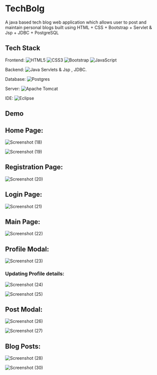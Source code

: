 # TechBolg
A java based tech blog web application which allows user to post and maintain personal blogs built using HTML + CSS + Bootstrap + Servlet & Jsp + JDBC + PostgreSQL

## Tech Stack

Frontend: ![HTML5](https://img.shields.io/badge/html5-%23E34F26.svg?style=for-the-badge&logo=html5&logoColor=white)  ![CSS3](https://img.shields.io/badge/css3-%231572B6.svg?style=for-the-badge&logo=css3&logoColor=white)  ![Bootstrap](https://img.shields.io/badge/bootstrap-%23563D7C.svg?style=for-the-badge&logo=bootstrap&logoColor=white) ![JavaScript](https://img.shields.io/badge/javascript-%23323330.svg?style=for-the-badge&logo=javascript&logoColor=%23F7DF1E)

Backend: ![Java](https://img.shields.io/badge/java-%23ED8B00.svg?style=for-the-badge&logo=java&logoColor=white) Servlets & Jsp , JDBC.

Database: ![Postgres](https://img.shields.io/badge/postgres-%23316192.svg?style=for-the-badge&logo=postgresql&logoColor=white)

Server: ![Apache Tomcat](https://img.shields.io/badge/apache%20tomcat-%23F8DC75.svg?style=for-the-badge&logo=apache-tomcat&logoColor=black)

IDE: ![Eclipse](https://img.shields.io/badge/Eclipse-FE7A16.svg?style=for-the-badge&logo=Eclipse&logoColor=white)


## Demo



## Home Page:

![Screenshot (18)](https://user-images.githubusercontent.com/93855806/195007614-745e96f0-163f-4aec-9e7b-9dc76937205d.png)

![Screenshot (19)](https://user-images.githubusercontent.com/93855806/195007702-c88d2168-acaf-41b2-a522-35060fd4feb1.png)


## Registration Page:

![Screenshot (20)](https://user-images.githubusercontent.com/93855806/195007782-37274124-c2d7-484d-88bd-09d99019dcda.png)


## Login Page:

![Screenshot (21)](https://user-images.githubusercontent.com/93855806/195007891-89a0ead0-f862-40d1-b6e0-2bd8ac3a6705.png)


## Main Page:

![Screenshot (22)](https://user-images.githubusercontent.com/93855806/195007940-2dbf7d51-acfd-4fee-afc6-f45822e56bc1.png)


## Profile Modal:

![Screenshot (23)](https://user-images.githubusercontent.com/93855806/195008088-efbda930-84c1-4134-9db9-686905cf05a0.png)

### Updating Profile details:
![Screenshot (24)](https://user-images.githubusercontent.com/93855806/195008141-f1ba84fa-00a5-4c01-a661-eafbaf677b17.png)

![Screenshot (25)](https://user-images.githubusercontent.com/93855806/195008193-dfd87500-0414-44e0-a959-e19b72a2b1ec.png)


## Post Modal:

![Screenshot (26)](https://user-images.githubusercontent.com/93855806/195008362-810d3a96-0ef2-4eab-bc79-02c3b992cdb9.png)

![Screenshot (27)](https://user-images.githubusercontent.com/93855806/195008407-bbe6b84f-6551-4502-8886-7a097ed5f041.png)


## Blog Posts:

![Screenshot (28)](https://user-images.githubusercontent.com/93855806/195008616-d2d4ee33-3d2a-4267-9fe2-6e108b6afbab.png)

![Screenshot (30)](https://user-images.githubusercontent.com/93855806/195008840-a4f17546-6b06-4806-a44a-257e10b6b789.png)




